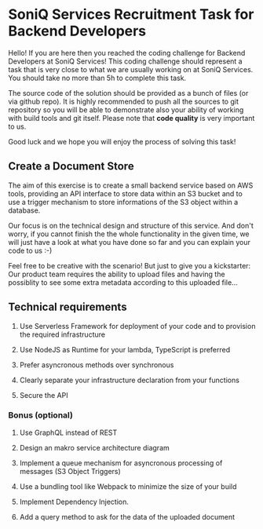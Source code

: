 # SoniQ Services Recruitment Task for Backend Developers

Hello! If you are here then you reached the coding challenge for Backend Developers at SoniQ Services!
This coding challenge should represent a task that is very close to what we are usually working on at SoniQ Services.
You should take no more than 5h to complete this task.

The source code of the solution should be provided as a bunch of files (or via github repo). It is highly recommended to push all the sources to git repository so you will be able to demonstrate also your ability of working with build tools and git itself. Please note that **code quality** is very important to us.

Good luck and we hope you will enjoy the process of solving this task!

## Create a Document Store

The aim of this exercise is to create a small backend service based on AWS tools, providing an API interface to store data within an S3 bucket and to use a trigger mechanism to store informations of the S3 object within a database.

Our focus is on the technical design and structure of this service. And don't worry, if you cannot finish the the whole functionality in the given time, we will just have a look at what you have done so far and you can explain your code to us :-)

Feel free to be creative with the scenario! But just to give you a kickstarter: Our product team requires the ability to upload files and having the possiblity to see some extra metadata according to this uploaded file...

## Technical requirements

1. Use Serverless Framework for deployment of your code and to provision the required infrastructure

2. Use NodeJS as Runtime for your lambda, TypeScript is preferred

3. Prefer asyncronous methods over synchronous

4. Clearly separate your infrastructure declaration from your functions

5. Secure the API

### Bonus (optional)

1. Use GraphQL instead of REST

2. Design an makro service architecture diagram

3. Implement a queue mechanism for asyncronous processing of messages (S3 Object Triggers)

4. Use a bundling tool like Webpack to minimize the size of your build

5. Implement Dependency Injection.

6. Add a query method to ask for the data of the uploaded document
